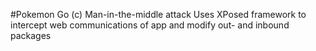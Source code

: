 #Pokemon Go (c) Man-in-the-middle attack
Uses XPosed framework to intercept web communications of app and modify out- and inbound packages
